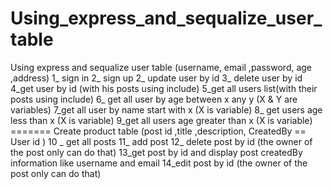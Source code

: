 # Using_express_and_sequalize_user_table
Using express and sequalize user table (username, email ,password, age ,address)   1_ sign in 2_ sign up 2_ update user by id  3_ delete user by id  4_get user by id (with his posts using include) 5_get all users list(with their posts using include) 6_ get all user by age between  x any y (X &amp; Y are variables) 7_get all user by name start with x (X  is variable) 8_ get users age less than x (X  is variable) 9_get all users age greater than x (X  is variable) ======= Create product table (post id ,title ,description, CreatedBy == User id ) 10 _ get all posts 11_ add post 12_ delete post by id (the owner of the post only can do that) 13_get post by id and display post createdBy  information like username and email  14_edit post by id (the owner of the post only can do that)
